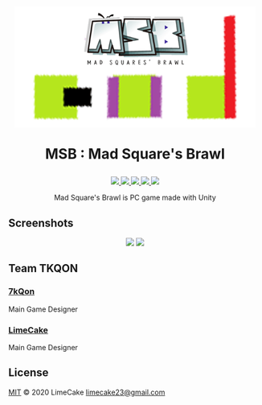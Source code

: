 <h1 align="center">
  <img src="logo.png" alt="MSB" width="480">
  <br>
  <p>MSB : Mad Square's Brawl</p>
</h1>

<p align="center">
    <a href="https://unity.com">
        <img src="https://img.shields.io/badge/Powered%20by-Unity-black?style=flat-square&logo=unity" />
    </a>
    <a href="#license">
        <img src="https://img.shields.io/github/license/LIMECAKE/MSB?style=flat-square" />
    </a>
    <a href="https://github.com/LIMECAKE/MSB/releases">
        <img src="https://img.shields.io/github/v/release/LIMECAKE/MSB?style=flat-square" />
    </a>
    <a href="https://github.com/LIMECAKE/MSB/releases">
        <img src="https://img.shields.io/badge/DOWNLOAD-lastest-green?style=flat-square" />
    </a>
    <a href="https://github.com/LIMECAKE/MSB/issues">
        <img src="https://img.shields.io/badge/SUPPORT-END-black?style=flat-square" />
    </a>
</p>

<p align="center">
Mad Square's Brawl is PC game made with Unity
</p>

## Screenshots

<div align="center">
<img src="https://user-images.githubusercontent.com/8467374/87817493-03abbd80-c8a4-11ea-968a-97492f83b0e3.png" width="45%"></img>
<img src="https://user-images.githubusercontent.com/8467374/87817494-04445400-c8a4-11ea-9821-13452fca26f5.png" width="45%"></img>
</div>

## Team TKQON

### [7kQon](https://github.com/7kQon)

Main Game Designer  

### [LimeCake](https://github.com/LIMECAKE)

Main Game Designer   

## License
[MIT](LICENSE) © 2020 LimeCake <limecake23@gmail.com>
